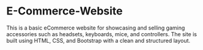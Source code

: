 # E-Commerce-Website
This is a basic eCommerce website for showcasing and selling gaming accessories such as headsets, keyboards, mice, and controllers. The site is built using HTML, CSS, and Bootstrap with a clean and structured layout.
